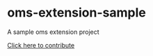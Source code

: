 # oms-extension-sample

A sample oms extension project

[Click here to contribute](https://codeready-openshift-workspaces.oms01-poc-os-dal10-85324c52898dd6a34a32489ae17c810f-0000.us-south.containers.appdomain.cloud/factory?url=https://github.com/priyajithc/oms-extension-sample.git)
